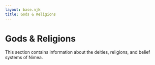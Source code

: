 ```yaml
---
layout: base.njk
title: Gods & Religions
---
```


# Gods & Religions

This section contains information about the deities, religions, and belief systems of Nimea.
